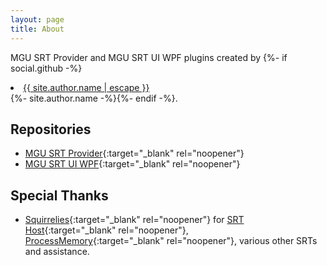 ```yaml
---
layout: page
title: About
---
```

MGU SRT Provider and MGU SRT UI WPF plugins created by {%- if social.github -%}<li><a rel="me" href="https://github.com/{{ social.github | cgi_escape | escape }}" title="{{ social.github | escape }}">{{ site.author.name | escape }}</a></li>{%- site.author.name -%}{%- endif -%}.

## Repositories

* [MGU SRT Provider](https://github.com/kapdap/mgu-srt-provider/){:target="_blank" rel="noopener"}
* [MGU SRT UI WPF](https://github.com/kapdap/mgu-srt-ui-wpf/){:target="_blank" rel="noopener"}

## Special Thanks

* [Squirrelies](https://github.com/Squirrelies){:target="_blank" rel="noopener"} for [SRT Host](https://github.com/Squirrelies/SRTHost/){:target="_blank" rel="noopener"}, [ProcessMemory](https://github.com/Squirrelies/ProcessMemory){:target="_blank" rel="noopener"}, various other SRTs and assistance.
